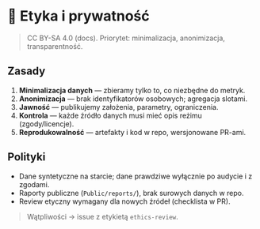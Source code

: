 # 🔐 Etyka i prywatność
> CC BY-SA 4.0 (docs). Priorytet: minimalizacja, anonimizacja, transparentność.

## Zasady
1. **Minimalizacja danych** — zbieramy tylko to, co niezbędne do metryk.
2. **Anonimizacja** — brak identyfikatorów osobowych; agregacja slotami.
3. **Jawność** — publikujemy założenia, parametry, ograniczenia.
4. **Kontrola** — każde źródło danych musi mieć opis reżimu (zgody/licencje).
5. **Reprodukowalność** — artefakty i kod w repo, wersjonowane PR-ami.

## Polityki
- Dane syntetyczne na starcie; dane prawdziwe wyłącznie po audycie i z zgodami.
- Raporty publiczne (`Public/reports/`), brak surowych danych w repo.
- Review etyczny wymagany dla nowych źródeł (checklista w PR).

> Wątpliwości → issue z etykietą `ethics-review`.
